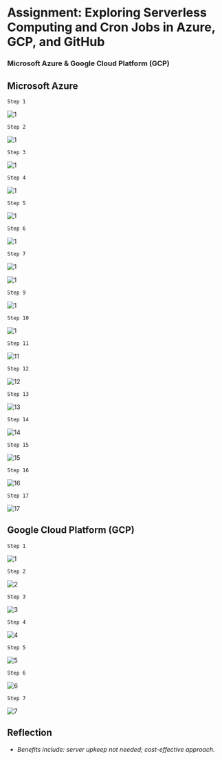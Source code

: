 # Assignment: Exploring Serverless Computing and Cron Jobs in Azure, GCP, and GitHub

### Microsoft Azure & Google Cloud Platform (GCP)
##

## Microsoft Azure

    Step 1
![1](azurepix/azurepic1.png)

    Step 2
![1](azurepix/azurepic2.png)

    Step 3
![1](azurepix/azurepic3.png)

    Step 4
![1](azurepix/azurepic4.png)

    Step 5
![1](azurepix/azurepic5.png)

    Step 6
![1](azurepix/azurepic6.png)

    Step 7
![1](azurepix/azurepic7.png)

![1](azurepix/azurepic8.png)
    
    Step 9
![1](azurepix/azurepic9.png)

    Step 10
![1](azurepix/azurepic10.png)

    Step 11
![11](azurepix/azurepic11.png)

    Step 12
![12](azurepix/azurepic12.png)

    Step 13
![13](azurepix/azurepic13.png)

    Step 14
![14](azurepix/azurepic14.png)

    Step 15
![15](azurepix/azurepic15.png)

    Step 16
![16](azurepix/azurepic16.png)

    Step 17
![17](azurepix/azurepic17.png)


## Google Cloud Platform (GCP)

    Step 1
![1](gcppix/gcp1.png)

    Step 2
![2](gcp2.png)

    Step 3
![3](gcp3.png)

    Step 4
![4](gcp4.png)

    Step 5
![5](gcp5.png)

    Step 6
![6](gcp6.png)

    Step 7
![7](gcp7.png)

##
## Reflection
- *Benefits include: server upkeep not needed; cost-effective approach.*